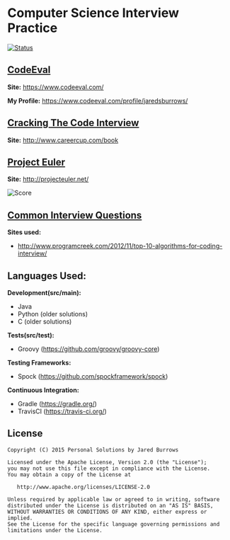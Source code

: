 Computer Science Interview Practice
=============
[ ![Status](https://travis-ci.org/jaredsburrows/CS-Interview-Questions.svg) ](https://travis-ci.org/jaredsburrows/CS-Interview-Questions)

## [CodeEval](src/main/java/codeeval)

**Site:** https://www.codeeval.com/

**My Profile:** https://www.codeeval.com/profile/jaredsburrows/

## [Cracking The Code Interview](src/main/java/crackingthecode)

**Site:** http://www.careercup.com/book

## [Project Euler](src/main/java/projecteuler)

**Site:** http://projecteuler.net/

![Score](http://projecteuler.net/profile/jaredsburrows.png)

## [Common Interview Questions](src/main/java/questions)

**Sites used:**

 - http://www.programcreek.com/2012/11/top-10-algorithms-for-coding-interview/

## Languages Used:

**Development(src/main):**

 - Java
 - Python (older solutions)
 - C (older solutions)

**Tests(src/test):**

 - Groovy (https://github.com/groovy/groovy-core)

**Testing Frameworks:**

 - Spock (https://github.com/spockframework/spock)

**Continuous Integration:**

 - Gradle (https://gradle.org/)
 - TravisCI (https://travis-ci.org/)

## License

    Copyright (C) 2015 Personal Solutions by Jared Burrows

    Licensed under the Apache License, Version 2.0 (the "License");
    you may not use this file except in compliance with the License.
    You may obtain a copy of the License at

       http://www.apache.org/licenses/LICENSE-2.0

    Unless required by applicable law or agreed to in writing, software
    distributed under the License is distributed on an "AS IS" BASIS,
    WITHOUT WARRANTIES OR CONDITIONS OF ANY KIND, either express or implied.
    See the License for the specific language governing permissions and
    limitations under the License.



